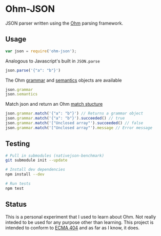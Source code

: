 Ohm-JSON
========

JSON parser written using the [Ohm](https://github.com/cdglabs/ohm) parsing framework.

## Usage

```javascript
var json = require('ohm-json');
```

Analogous to Javascript's built in `JSON.parse`
```javascript
json.parse('{"a": "b"}')
```

The Ohm [grammar](https://github.com/cdglabs/ohm/blob/master/doc/api-reference.md#instantiating-grammars) and [semantics](https://github.com/cdglabs/ohm/blob/master/doc/api-reference.md#semantics) objects are available
```javascript
json.grammar
json.semantics
```

Match json and return an Ohm [match stucture](https://github.com/cdglabs/ohm/blob/master/doc/api-reference.md#matchresult-objects)
```javascript
json.grammar.match('{"a": "b"}') // Returns a grammar object
json.grammar.match('{"a": "b"}').succeeded() // true
json.grammar.match('["Unclosed array"').succeeded() // false
json.grammar.match('["Unclosed array"').message // Error message
```

## Testing

```bash
# Pull in submodules (nativejson-benchmark)
git submodule init --update

# Install dev dependencies
npm install --dev

# Run tests
npm test
```

## Status

This is a personal experiment that I used to learn about Ohm. Not really inteded to be used for any purpose other than learning. This project is intended to conform to [ECMA 404](http://www.ecma-international.org/publications/files/ECMA-ST/ECMA-404.pdf) and as far as I know, it does.
